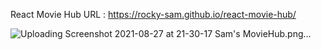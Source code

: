 React Movie Hub
URL : https://rocky-sam.github.io/react-movie-hub/

![Uploading Screenshot 2021-08-27 at 21-30-17 Sam's MovieHub.png…]()
